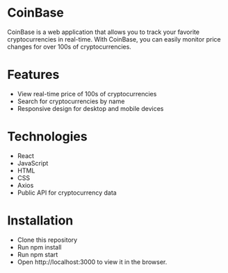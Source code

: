 # CoinBase

CoinBase is a web application that allows you to track your favorite cryptocurrencies in real-time. With CoinBase, you can easily monitor price changes for over 100s of cryptocurrencies.

# Features

- View real-time price of 100s of cryptocurrencies
- Search for cryptocurrencies by name
- Responsive design for desktop and mobile devices

# Technologies

- React
- JavaScript
- HTML
- CSS
- Axios
- Public API for cryptocurrency data

# Installation

- Clone this repository
- Run npm install
- Run npm start
- Open http://localhost:3000 to view it in the browser.
